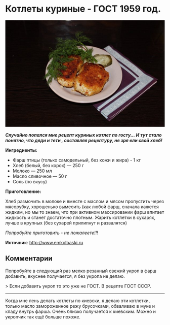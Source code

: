 # Котлеты куриные - ГОСТ 1959 год.

![Котлеты куриные - ГОСТ 1959 год](/images/Kulinar/Second/kotlety_kurinye_01.jpg 'Котлеты куриные - ГОСТ 1959 год')

_**Случайно попался мне рецепт куриных котлет по госту... И тут стало понятно, что дяди и тети , составляя рецептуру, не зря ели свой хлеб!**_

**Ингредиенты:**
 
- Фарш птицы (только самодельный, без кожи и жира) - 1 кг
- Хлеб (белый, без корок) — 250 г
- Молоко — 250 мл
- Масло сливочное — 50 г
- Соль (по вкусу)
 
**Приготовление:**
 
Хлеб размочить в молоке и вместе с маслом и мясом пропустить через мясорубку, хорошенько вымесить (как любой фарш, сначала кажется жидким, но мы то знаем, что при активном массировании фарш впитает жидкость и станет достаточно плотным. Жарить котлетки в сухарях, лучше в крупных (без сухарей прилипнут и развалятся) 
 
_Попробуйте приготовить - не пожалеете!!!_

**Источник**: http://www.emkolbaski.ru

## Комментарии

Попробуйте в следующий раз мелко резанный свежий укроп в фарш добавить, вкуснее получается, я без укропа не делаю.

\> Если добавить укроп то это уже не ГОСТ. В рецепте ГОСТ СССР.

---
Когда мне лень делать котлеты по киевски, я делаю эти котлетки, только масло замороженное режу брусочками, обваливаю в муке и кладу внутрь фарша. Очень близко получается к киевским. Можно и укропчик так ещё больше похоже.

